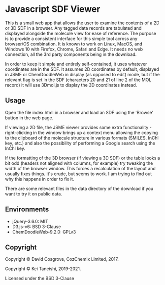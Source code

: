 # Javascript SDF Viewer

This is a small web app that allows the user to examine the contents of a 2D or 3D SDF in a browser.
Any tagged data records are tabulated and displayed alongside the molecule view for ease of reference.
The purpose is to provide a consistent interface for this simple tool across any browser/OS combination.
It is known to work on Linux, MacOS, and Windows 10 with Firefox, Chrome, Safari and Edge.
It needs no web connection, all the 3rd party components being in the download.

In order to keep it simple and entirely self-contained, it uses whatever coordinates are in the SDF.
It assumes 2D coordinates by default, displayed in JSME or ChemDoodleWeb in display (as opposed to edit) mode, 
but if the relevant flag is set in the SDF (characters 20 and 21 of line 2 of the MOL record) 
it will use 3Dmol.js to display the 3D coordinates instead.

## Usage

Open the file index.html in a browser and load an SDF using the 'Browse' button in the web page.

If viewing a 2D file, the JSME viewer provides some extra
functionality - right-clicking in the window brings up a context menu
allowing the copying to the clipboard of the molecule structure in
various formats (SMILES, InChI key, etc.) and also the possibility of
performing a Google search using the InChI key.

If the formatting of the 3D browser (if viewing a 3D SDF) or the table
looks a bit odd (headers not aligned with columns, for example) try tweaking the width of the browser window.
This forces a recalculation of the layout and usually fixes things.  It's crude, but seems to work.
I am trying to find out why this happens in order to fix it.

There are some relevant files in the data directory of the download if you want to try it on public data.

## Environments

- jQuery-3.6.0: MIT
- D3.js-v6: BSD 3-Clause
- ChemDoodleWeb-9.2.0: GPLv3

## Copyright

Copyright &copy; David Cosgrove, CozChemIx Limited, 2017.

Copyright &copy; Kei Taneishi, 2019-2021.

Licensed under the BSD 3-Clause

